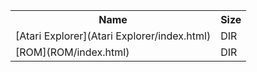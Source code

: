 <table>
<tr><th>Name</th><th>Size</th></tr>
<tr><td>[Atari Explorer](Atari Explorer/index.html)</td><td>DIR</td></tr>
<tr><td>[ROM](ROM/index.html)</td><td>DIR</td></tr>
</table>
